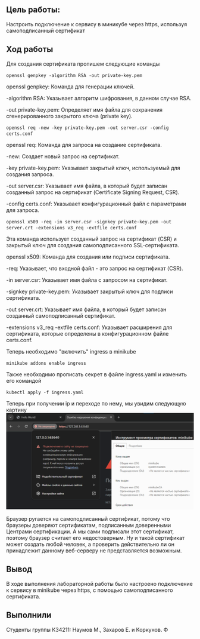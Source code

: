 ## Цель работы:
Настроить подключение к сервису в миникубе через https, используя самоподписанный сертификат


## Ход работы

Для создания сертификата пропишем следующие команды
  ```
  openssl genpkey -algorithm RSA -out private-key.pem
  ```
openssl genpkey: Команда для генерации ключей.

-algorithm RSA: Указывает алгоритм шифрования, в данном случае RSA.

-out private-key.pem: Определяет имя файла для сохранения сгенерированного закрытого ключа (private key).
  ```
  openssl req -new -key private-key.pem -out server.csr -config certs.conf
  ```
openssl req: Команда для запроса на создание сертификата.

-new: Создает новый запрос на сертификат.

-key private-key.pem: Указывает закрытый ключ, используемый для создания запроса.

-out server.csr: Указывает имя файла, в который будет записан созданный запрос на сертификат (Certificate Signing Request, CSR).

-config certs.conf: Указывает конфигурационный файл с параметрами для запроса.
  ```
  openssl x509 -req -in server.csr -signkey private-key.pem -out server.crt -extensions v3_req -extfile certs.conf
  ```
Эта команда использует созданный запрос на сертификат (CSR) и закрытый ключ для создания самоподписанного SSL-сертификата.

openssl x509: Команда для создания или подписи сертификата.

-req: Указывает, что входной файл - это запрос на сертификат (CSR).

-in server.csr: Указывает имя файла с запросом на сертификат.

-signkey private-key.pem: Указывает закрытый ключ для подписи сертификата.

-out server.crt: Указывает имя файла, в который будет записан созданный самоподписанный сертификат.

-extensions v3_req -extfile certs.conf: Указывает расширения для сертификата, которые определены в конфигурационном файле certs.conf.

Теперь необходимо "включить" ingress в minikube
  ```
minikube addons enable ingress
  ```
Также необходимо прописать секрет в файле ingress.yaml и изменить его командой
  ```
kubectl apply -f ingress.yaml
  ```
Теперь при получении ip и переходе по нему, мы увидим следующую картину
![png1](./1.png)

Браузер ругается на самоподписанный сертификат, потому что браузеры доверяют сертификатам, подписанным доверенными Центрами сертификации. А мы сами подписали этот сертификат, поэтому браузер считает его недостоверным. Ну и такой сертификат может создать любой человек, а проверить действительно ли он принадлежит данному веб-серверу не представляется возможным.

## Вывод
В ходе выполнения лабораторной работы было настроено подключение к сервису в minikube через https, с помощью самоподписанного сертификата.

## Выполнили
Студенты группы К34211: Наумов М., Захаров Е. и Коркунов. Ф

